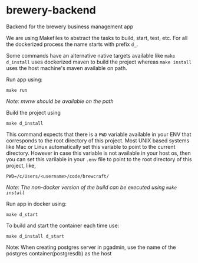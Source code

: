 # brewery-backend
Backend for the brewery business management app

We are using Makefiles to abstract the tasks to build, start, test, etc. For all the dockerized process the name starts with prefix `d_`.

Some commands have an alternative native targets available like `make d_install` uses dockerized maven to build the project whereas `make install` uses the host machine's maven available on path.

Run app using:
```
make run
```
_Note: mvnw should be available on the path_

Build the project using
```
make d_install
```

This command expects that there is a `PWD` variable available in your ENV that corresponds to the root directory of this project. Most UNIX based systems like Mac or Linux automatically set this variable to point to the current directory. However in case this variable is not available in your host os, then you can set this varilable in your `.env` file to point to the root directory of this project, like,

```
PWD=/c/Users/<username>/code/brewcraft/
```

_Note: The non-docker version of the build can be executed using `make install`_

Run app in docker using:
```
make d_start
```

To build and start the container each time use:
```
make d_install d_start
```

Note: When creating postgres server in pgadmin, use the name of the postgres container(postgresdb) as the host
